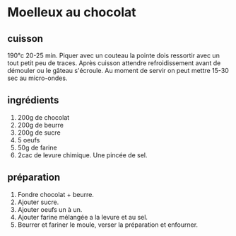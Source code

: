 # Moelleux au chocolat
## cuisson
190°c 20-25 min. Piquer avec un couteau la pointe dois ressortir avec un tout petit peu de traces.
Après cuisson attendre refroidissement avant de démouler ou le gâteau s'écroule.
Au moment de servir on peut mettre 15-30 sec au micro-ondes.

## ingrédients
1. 200g de chocolat
2. 200g de beurre
3. 200g de sucre
4. 5 oeufs
5. 50g de farine
6. 2cac de levure chimique. Une pincée de sel.

## préparation
1. Fondre chocolat + beurre.
2. Ajouter sucre.
3. Ajouter oeufs un à un.
4. Ajouter farine mélangée a la levure et au sel.
5. Beurrer et fariner le moule, verser la préparation et enfourner.
